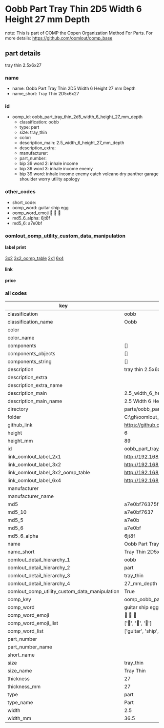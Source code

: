 # Oobb Part Tray Thin 2D5 Width 6 Height 27 mm Depth  

note: This is part of OOMP the Oopen Organization Method For Parts. For more details: https://github.com/oomlout/oomp_base

##  part details
  



tray thin 2.5x6x27



### name
* name: Oobb Part Tray Thin 2D5 Width 6 Height 27 mm Depth
* name_short: Tray Thin 2D5x6x27 
### id
* oomp_id: oobb_part_tray_thin_2d5_width_6_height_27_mm_depth
  * classification: oobb
  * type: part
  * size: tray_thin
  * color: 
  * description_main: 2.5_width_6_height_27_mm_depth
  * description_extra: 
  * manufacturer: 
  * part_number: 
  * bip 39 word 2: inhale income
  * bip 39 word 3: inhale income enemy
  * bip 39 word: inhale income enemy catch volcano dry panther garage shoulder worry utility apology

### other_codes
* short_code: 
* oomp_word: guitar ship egg
* oomp_word_emoji :guitar: :ship: :egg:
* md5_6_alpha: 6jt8f
* md5_6: a7e0bf






### oomlout_oomp_utility_custom_data_manipulation
#### label print
[3x2](http://192.168.1.245:1112/?label=oomp%206jt8f)
[3x2_oomp_table](http://192.168.1.108:1112/?label=oomp%206jt8f)
[2x1](http://192.168.1.242:1112/?label=oomp%206jt8f)
[6x4](http://192.168.1.55:1112/?label=oomp%206jt8f)    

#### link

                              

#### price







### all codes 
| key | value |  
| --- | --- |  
| classification | oobb |  
| classification_name | Oobb |  
| color |  |  
| color_name |  |  
| components | [] |  
| components_objects | [] |  
| components_string | [] |  
| description | tray thin 2.5x6x27 |  
| description_extra |  |  
| description_extra_name |  |  
| description_main | 2.5_width_6_height_27_mm_depth |  
| description_main_name | 2.5 Width 6 Height 27 mm Depth |  
| directory | parts/oobb_part_tray_thin_2d5_width_6_height_27_mm_depth |  
| folder | C:\gh\oomlout_oobb_version_4_generated_parts\parts\oobb_part_tray_thin_2d5_width_6_height_27_mm_depth |  
| github_link | https://github.com/oomlout/oomlout_oomp_part_src/tree/main/parts/oobb_part_tray_thin_2d5_width_6_height_27_mm_depth |  
| height | 6 |  
| height_mm | 89 |  
| id | oobb_part_tray_thin_2d5_width_6_height_27_mm_depth |  
| link_oomlout_label_2x1 | http://192.168.1.242:1112/?label=oomp%206jt8f |  
| link_oomlout_label_3x2 | http://192.168.1.245:1112/?label=oomp%206jt8f |  
| link_oomlout_label_3x2_oomp_table | http://192.168.1.108:1112/?label=oomp%206jt8f |  
| link_oomlout_label_6x4 | http://192.168.1.55:1112/?label=oomp%206jt8f |  
| manufacturer |  |  
| manufacturer_name |  |  
| md5 | a7e0bf76375f73f90efad24093dca39d |  
| md5_10 | a7e0bf7637 |  
| md5_5 | a7e0b |  
| md5_6 | a7e0bf |  
| md5_6_alpha | 6jt8f |  
| name | Oobb Part Tray Thin 2D5 Width 6 Height 27 mm Depth |  
| name_short | Tray Thin 2D5x6x27  |  
| oomlout_detail_hierarchy_1 | oobb |  
| oomlout_detail_hierarchy_2 | part |  
| oomlout_detail_hierarchy_3 | tray_thin |  
| oomlout_detail_hierarchy_4 | 27_mm_depth |  
| oomlout_oomp_utility_custom_data_manipulation | True |  
| oomp_key | oomp_oobb_part_tray_thin_2d5_width_6_height_27_mm_depth |  
| oomp_word | guitar ship egg |  
| oomp_word_emoji | :guitar: :ship: :egg: |  
| oomp_word_emoji_list | [':guitar:', ':ship:', ':egg:'] |  
| oomp_word_list | ['guitar', 'ship', 'egg'] |  
| part_number |  |  
| part_number_name |  |  
| short_name |  |  
| size | tray_thin |  
| size_name | Tray Thin |  
| thickness | 27 |  
| thickness_mm | 27 |  
| type | part |  
| type_name | Part |  
| width | 2.5 |  
| width_mm | 36.5 |  
